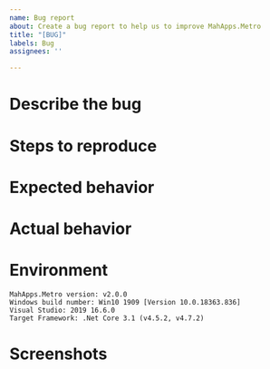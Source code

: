 ```yaml
---
name: Bug report
about: Create a bug report to help us to improve MahApps.Metro
title: "[BUG]"
labels: Bug
assignees: ''

---
```


# Describe the bug

<!--
A clear and concise description of what the bug is. Questions about usage are better asked in the Gitter https://gitter.im/MahApps/MahApps.Metro room or at StackOverflow http://stackoverflow.com/questions/tagged/mahapps.metro
-->

# Steps to reproduce

<!--
A description of how to trigger this bug.

1. Go to '...'
2. Click on '....'
3. Scroll down to '....'
4. See error

If it's possible follow these guidelines for a good sample and I will most likely look at the issue sooner:

- Post a full GitHub repository. Not a zip file, half baked snippet etc. If GitHub is new to you consider it a great learning opportunity and chance to get involved.
- The repository should have just ONE step max for me to get running, and that is "Restore NuGet Packages". If there are any other missing dependencies, or new features I will most likely move on to another issue.
- I'm not trying to be awkward. I'm just busy and I'm helping a lot of people, not just you, so help me out and I will help you out.

-->

# Expected behavior

<!-- A description of what you're expecting, possibly containing screenshots or reference material. -->

# Actual behavior

<!-- What's actually happening? -->

# Environment

```
MahApps.Metro version: v2.0.0
Windows build number: Win10 1909 [Version 10.0.18363.836]
Visual Studio: 2019 16.6.0
Target Framework: .Net Core 3.1 (v4.5.2, v4.7.2)
```

# Screenshots

<!-- If applicable, add screenshots to help explain your problem. -->
